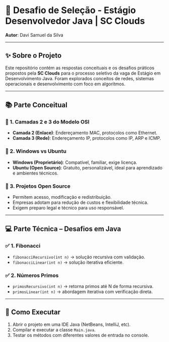 # 📌 Desafio de Seleção - Estágio Desenvolvedor Java | SC Clouds

**Autor**: Davi Samuel da Silva  

---

## ✨ Sobre o Projeto

Este repositório contém as respostas conceituais e os desafios práticos propostos pela **SC Clouds** para o processo seletivo da vaga de Estágio em Desenvolvimento Java. Foram explorados conceitos de redes, sistemas operacionais e desenvolvimento com foco em algoritmos.

---

## 📚 Parte Conceitual

### 🔹 1. Camadas 2 e 3 do Modelo OSI
- **Camada 2 (Enlace)**: Endereçamento MAC, protocolos como Ethernet.
- **Camada 3 (Rede)**: Endereçamento IP, protocolos como IP, ARP e ICMP.

### 🔹 2. Windows vs Ubuntu
- **Windows (Proprietário)**: Compatível, familiar, exige licença.
- **Ubuntu (Open Source)**: Gratuito, personalizável, ideal para aprendizado e ambientes técnicos.

### 🔹 3. Projetos Open Source
- Permitem acesso, modificação e redistribuição.
- Empresas adotam para redução de custos e flexibilidade técnica.
- Exigem preparo legal e técnico para uso responsável.

---

## 💻 Parte Técnica – Desafios em Java

### ✅ 1. Fibonacci
- `fibonacciRecursivo(int n)` → solução recursiva com validação.
- `fibonacciLinear(int n)` → solução iterativa eficiente.

### ✅ 2. Números Primos
- `primosRecursivo(int n)` → retorna primos até N de forma recursiva.
- `primosLinear(int n)` → abordagem iterativa com verificação direta.

---

## 🧪 Como Executar

1. Abrir o projeto em uma IDE Java (NetBeans, IntelliJ, etc).
2. Compilar e executar a classe `Main.java`.
3. Testar os métodos com diferentes valores de entrada no console.





